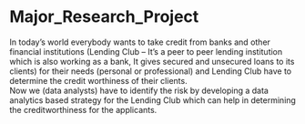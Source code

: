 # Major_Research_Project
In today’s world everybody wants to take credit from banks and other financial institutions (Lending Club – It’s a peer to peer lending institution which is also working as a bank, It gives secured and unsecured loans to its clients) for their needs (personal or professional) and Lending Club have to determine the credit worthiness of their clients.  
Now we (data analysts) have to identify the risk by developing a data analytics based strategy for the Lending Club which can help in determining the creditworthiness for the applicants.
